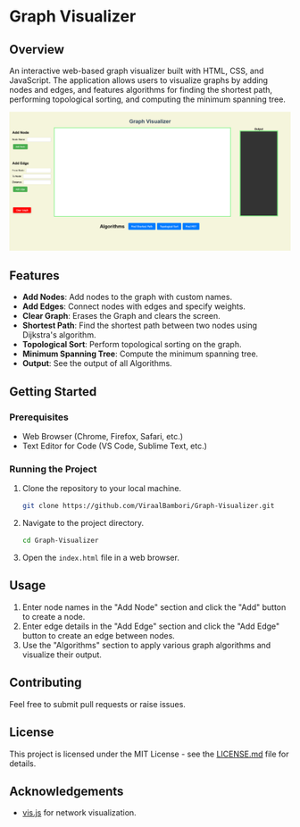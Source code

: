 # Graph Visualizer

## Overview
An interactive web-based graph visualizer built with HTML, CSS, and JavaScript. The application allows users to visualize graphs by adding nodes and edges, and features algorithms for finding the shortest path, performing topological sorting, and computing the minimum spanning tree.

![Graph Visualizer Screenshot](./screenshot.png)

## Features
- **Add Nodes**: Add nodes to the graph with custom names.
- **Add Edges**: Connect nodes with edges and specify weights.
- **Clear Graph**: Erases the Graph and clears the screen.
- **Shortest Path**: Find the shortest path between two nodes using Dijkstra's algorithm.
- **Topological Sort**: Perform topological sorting on the graph.
- **Minimum Spanning Tree**: Compute the minimum spanning tree.
- **Output**: See the output of all Algorithms.
## Getting Started

### Prerequisites
- Web Browser (Chrome, Firefox, Safari, etc.)
- Text Editor for Code (VS Code, Sublime Text, etc.)

### Running the Project
1. Clone the repository to your local machine.
    ```bash
    git clone https://github.com/ViraalBambori/Graph-Visualizer.git
    ```
2. Navigate to the project directory.
    ```bash
    cd Graph-Visualizer
    ```
3. Open the `index.html` file in a web browser.

## Usage
1. Enter node names in the "Add Node" section and click the "Add" button to create a node.
2. Enter edge details in the "Add Edge" section and click the "Add Edge" button to create an edge between nodes.
3. Use the "Algorithms" section to apply various graph algorithms and visualize their output.

## Contributing
Feel free to submit pull requests or raise issues.

## License
This project is licensed under the MIT License - see the [LICENSE.md](LICENSE.md) file for details.

## Acknowledgements
- [vis.js](https://visjs.org/) for network visualization.

